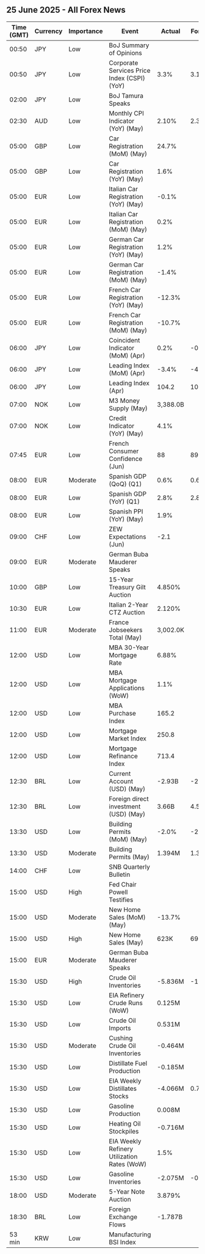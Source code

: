 ## 25 June 2025 - All Forex News

| Time (GMT) | Currency | Importance | Event | Actual | Forecast | Previous |
|------|----------|------------|-------|--------|----------|----------|
| 00:50 | JPY | Low | BoJ Summary of Opinions |  |  |  |
| 00:50 | JPY | Low | Corporate Services Price Index (CSPI) (YoY) | 3.3% | 3.1% | 3.4% |
| 02:00 | JPY | Low | BoJ Tamura Speaks |  |  |  |
| 02:30 | AUD | Low | Monthly CPI Indicator (YoY) (May) | 2.10% | 2.30% | 2.40% |
| 05:00 | GBP | Low | Car Registration (MoM) (May) | 24.7% |  | -66.3% |
| 05:00 | GBP | Low | Car Registration (YoY) (May) | 1.6% |  | -10.4% |
| 05:00 | EUR | Low | Italian Car Registration (YoY) (May) | -0.1% |  | 2.7% |
| 05:00 | EUR | Low | Italian Car Registration (MoM) (May) | 0.2% |  | -19.2% |
| 05:00 | EUR | Low | German Car Registration (YoY) (May) | 1.2% |  | -0.2% |
| 05:00 | EUR | Low | German Car Registration (MoM) (May) | -1.4% |  | -4.2% |
| 05:00 | EUR | Low | French Car Registration (YoY) (May) | -12.3% |  | -5.6% |
| 05:00 | EUR | Low | French Car Registration (MoM) (May) | -10.7% |  | -9.8% |
| 06:00 | JPY | Low | Coincident Indicator (MoM) (Apr) | 0.2% | -0.3% | -1.4% |
| 06:00 | JPY | Low | Leading Index (MoM) (Apr) | -3.4% | -4.2% | -0.1% |
| 06:00 | JPY | Low | Leading Index (Apr) | 104.2 | 103.4 | 108.1 |
| 07:00 | NOK | Low | M3 Money Supply (May) | 3,388.0B |  | 3,319.1B |
| 07:00 | NOK | Low | Credit Indicator (YoY) (May) | 4.1% |  | 4.1% |
| 07:45 | EUR | Low | French Consumer Confidence (Jun) | 88 | 89 | 88 |
| 08:00 | EUR | Moderate | Spanish GDP (QoQ) (Q1) | 0.6% | 0.6% | 0.7% |
| 08:00 | EUR | Low | Spanish GDP (YoY) (Q1) | 2.8% | 2.8% | 3.3% |
| 08:00 | EUR | Low | Spanish PPI (YoY) (May) | 1.9% |  | 1.9% |
| 09:00 | CHF | Low | ZEW Expectations (Jun) | -2.1 |  | -22.0 |
| 09:00 | EUR | Moderate | German Buba Mauderer Speaks |  |  |  |
| 10:00 | GBP | Low | 15-Year Treasury Gilt Auction | 4.850% |  | 4.917% |
| 10:30 | EUR | Low | Italian 2-Year CTZ Auction | 2.120% |  | 2.010% |
| 11:00 | EUR | Moderate | France Jobseekers Total (May) | 3,002.0K |  | 3,013.0K |
| 12:00 | USD | Low | MBA 30-Year Mortgage Rate | 6.88% |  | 6.84% |
| 12:00 | USD | Low | MBA Mortgage Applications (WoW) | 1.1% |  | -2.6% |
| 12:00 | USD | Low | MBA Purchase Index | 165.2 |  | 165.8 |
| 12:00 | USD | Low | Mortgage Market Index | 250.8 |  | 248.1 |
| 12:00 | USD | Low | Mortgage Refinance Index | 713.4 |  | 692.4 |
| 12:30 | BRL | Low | Current Account (USD) (May) | -2.93B | -2.80B | -1.35B |
| 12:30 | BRL | Low | Foreign direct investment (USD) (May) | 3.66B | 4.50B | 5.49B |
| 13:30 | USD | Low | Building Permits (MoM) (May) | -2.0% | -2.0% | -4.0% |
| 13:30 | USD | Moderate | Building Permits (May) | 1.394M | 1.393M | 1.422M |
| 14:00 | CHF | Low | SNB Quarterly Bulletin |  |  |  |
| 15:00 | USD | High | Fed Chair Powell Testifies |  |  |  |
| 15:00 | USD | Moderate | New Home Sales (MoM) (May) | -13.7% |  | 9.6% |
| 15:00 | USD | High | New Home Sales (May) | 623K | 694K | 722K |
| 15:00 | EUR | Moderate | German Buba Mauderer Speaks |  |  |  |
| 15:30 | USD | High | Crude Oil Inventories | -5.836M | -1.200M | -11.473M |
| 15:30 | USD | Low | EIA Refinery Crude Runs (WoW) | 0.125M |  | -0.364M |
| 15:30 | USD | Low | Crude Oil Imports | 0.531M |  | -1.747M |
| 15:30 | USD | Moderate | Cushing Crude Oil Inventories | -0.464M |  | -0.995M |
| 15:30 | USD | Low | Distillate Fuel Production | -0.185M |  | 0.077M |
| 15:30 | USD | Low | EIA Weekly Distillates Stocks | -4.066M | 0.700M | 0.514M |
| 15:30 | USD | Low | Gasoline Production | 0.008M |  | 0.386M |
| 15:30 | USD | Low | Heating Oil Stockpiles | -0.716M |  | 0.152M |
| 15:30 | USD | Low | EIA Weekly Refinery Utilization Rates (WoW) | 1.5% |  | -1.1% |
| 15:30 | USD | Low | Gasoline Inventories | -2.075M | -0.500M | 0.209M |
| 18:00 | USD | Moderate | 5-Year Note Auction | 3.879% |  | 4.071% |
| 18:30 | BRL | Low | Foreign Exchange Flows | -1.787B |  | -0.092B |
| 53 min | KRW | Low | Manufacturing BSI Index |  |  | 73 |
